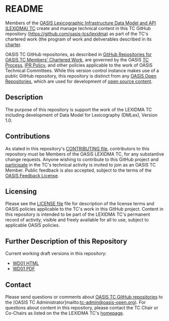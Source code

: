 # README

Members of the [OASIS Lexicographic Infrastructure Data Model and API (LEXIDMA) TC](https://www.oasis-open.org/committees/lexidma/) create and manage technical content in this TC GitHub repository (https://github.com/oasis-tcs/lexidma) as part of the TC's chartered work (the program of work and deliverables described in its [charter](https://www.oasis-open.org/committees/lexidma/charter.php). 

OASIS TC GitHub repositories, as described in [GitHub Repositories for OASIS TC Members' Chartered Work](https://www.oasis-open.org/resources/tcadmin/github-repositories-for-oasis-tc-members-chartered-work), are governed by the OASIS [TC Process](https://www.oasis-open.org/policies-guidelines/tc-process), [IPR Policy](https://www.oasis-open.org/policies-guidelines/ipr), and other policies applicable to the work of OASIS Technical Committees.  While this version control instance makes use of a public GitHub repository, this repository is distinct from any [OASIS Open Repositories](https://www.oasis-open.org/resources/open-repositories), which are used for development of [open source content](https://www.oasis-open.org/resources/open-repositories/licenses).

## Description

The purpose of this repository is support the work of the LEXIDMA TC including development of Data Model for Lexicography (DMLex), Version 1.0. 

## Contributions

As stated in this repository's [CONTRIBUTING file](https://github.com/oasis-tcs/lexidma/blob/master/CONTRIBUTING.md), contributors to this repository must be Members of the OASIS LEXIDMA TC, for any substantive change requests.  Anyone wishing to contribute to this GitHub project and [participate](https://www.oasis-open.org/join/participation-instructions) in the TC's technical activity is invited to join as an OASIS TC Member.  Public feedback is also accepted, subject to the terms of the [OASIS Feedback License](https://www.oasis-open.org/policies-guidelines/ipr#appendixa).

## Licensing

Please see the [LICENSE file](https://github.com/oasis-tcs/lexidma/blob/master/LICENSE.md) file for description of the license terms and OASIS policies applicable to the TC's work in this GitHub project. Content in this repository is intended to be part of the LEXIDMA TC's permanent record of activity, visible and freely available for all to use, subject to applicable OASIS policies.

## Further Description of this Repository

Current working draft versions in this repository:

* [WD01 HTML](../../releases/download/dev-latest/dmlex-v1.0-wd01.html)
* [WD01 PDF](../../releases/download/dev-latest/dmlex-v1.0-wd01.pdf)

## Contact

Please send questions or comments about [OASIS TC GitHub repositories](https://www.oasis-open.org/resources/tcadmin/github-repositories-for-oasis-tc-members-chartered-work) to the [OASIS TC Administrator]mailto:tc-admin@oasis-open.org).  For questions about content in this repository, please contact the TC Chair or Co-Chairs as listed on the the LEXIDMA TC's [homepage](https://www.oasis-open.org/committees/lexidma).
